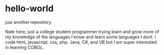 # hello-world
just another repository


Nate here, just a college student programmer trying learn and grow more of my knowledge of the languages I know and learn some languages I dont. I code html, javascript, css, php, Java, C#,  and VB but I am super interested in learning COBOL.
